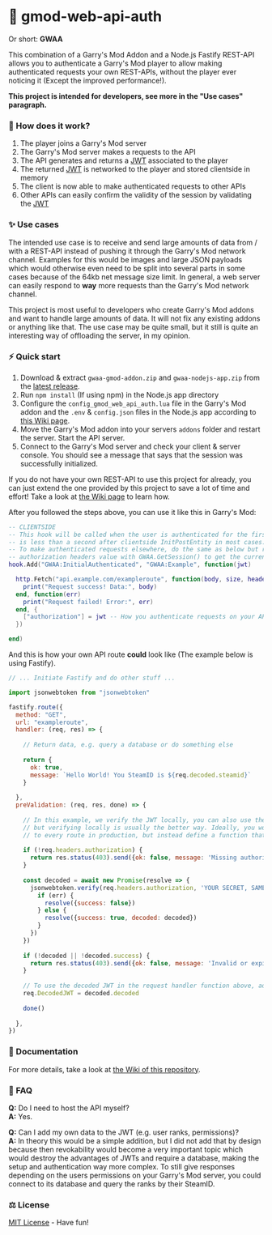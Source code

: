 # 🔑 gmod-web-api-auth

Or short: **GWAA**

This combination of a Garry's Mod Addon and a Node.js Fastify REST-API allows you to authenticate a Garry's Mod player to allow making authenticated requests your own REST-APIs, without the player ever noticing it (Except the improved performance!).

**This project is intended for developers, see more in the "Use cases" paragraph.**

### 📙 How does it work?
1. The player joins a Garry's Mod server
2. The Garry's Mod server makes a requests to the API
3. The API generates and returns a [JWT](https://jwt.io/) associated to the player
4. The returned [JWT](https://jwt.io/) is networked to the player and stored clientside in memory
5. The client is now able to make authenticated requests to other APIs
6. Other APIs can easily confirm the validity of the session by validating the [JWT](https://jwt.io/)

### ✨ Use cases
The intended use case is to receive and send large amounts of data from / with a REST-API instead of pushing it through the Garry's Mod network channel. Examples for this would be images and large JSON payloads which would otherwise even need to be split into several parts in some cases because of the 64kb net message size limit. In general, a web server can easily respond to **way** more requests than the Garry's Mod network channel.

This project is most useful to developers who create Garry's Mod addons and want to handle large amounts of data. It will not fix any existing addons or anything like that. The use case may be quite small, but it still is quite an interesting way of offloading the server, in my opinion.

### ⚡ Quick start
1. Download & extract `gwaa-gmod-addon.zip` and `gwaa-nodejs-app.zip` from the [latest release](https://github.com/luca1197/gmod-web-api-auth/releases).
2. Run `npm install` (If using npm) in the Node.js app directory
3. Configure the `config_gmod_web_api_auth.lua` file in the Garry's Mod addon and the `.env` & `config.json` files in the Node.js app according to [this Wiki page](https://github.com/luca1197/gmod-web-api-auth/wiki/Configuration).
4. Move the Garry's Mod addon into your servers `addons` folder and restart the server. Start the API server.
5. Connect to the Garry's Mod server and check your client & server console. You should see a message that says that the session was successfully initialized.

If you do not have your own REST-API to use this project for already, you can just extend the one provided by this project to save a lot of time and effort! Take a look at [the Wiki page](https://github.com/luca1197/gmod-web-api-auth/wiki/Adding-your-own-routes-to-the-API) to learn how.

After you followed the steps above, you can use it like this in Garry's Mod:
```lua
-- CLIENTSIDE
-- This hook will be called when the user is authenticated for the first time which
-- is less than a second after clientside InitPostEntity in most cases.
-- To make authenticated requests elsewhere, do the same as below but replace the
-- authorization headers value with GWAA.GetSession() to get the currently valid JWT
hook.Add("GWAA:InitialAuthenticated", "GWAA:Example", function(jwt)

  http.Fetch("api.example.com/exampleroute", function(body, size, headers, code)
    print("Request success! Data:", body)
  end, function(err)
    print("Request failed! Error:", err)
  end, {
    ["authorization"] = jwt -- How you authenticate requests on your API may be completely different
  })

end)
```

And this is how your own API route **could** look like (The example below is using Fastify).
```js
// ... Initiate Fastify and do other stuff ...

import jsonwebtoken from "jsonwebtoken"

fastify.route({
  method: "GET",
  url: "exampleroute",
  handler: (req, res) => {
  
    // Return data, e.g. query a database or do something else
    
    return {
      ok: true,
      message: `Hello World! You SteamID is ${req.decoded.steamid}`
    }
    
  },
  preValidation: (req, res, done) => {
  
    // In this example, we verify the JWT locally, you can also use the /verify route of the projects API,
    // but verifying locally is usually the better way. Ideally, you would not add this big preValidation
    // to every route in production, but instead define a function that does all of this for example.
    
    if (!req.headers.authorization) {
      return res.status(403).send({ok: false, message: 'Missing authorization header'})
    }
    
    const decoded = await new Promise(resolve => {
      jsonwebtoken.verify(req.headers.authorization, 'YOUR SECRET, SAME AS SET IN .env OF PROJECT API', (err, decoded) => {
        if (err) {
          resolve({success: false})
        } else {
          resolve({success: true, decoded: decoded})
        }
      })
    })
    
    if (!decoded || !decoded.success) {
      return res.status(403).send({ok: false, message: 'Invalid or expired JWT'})
    }
    
    // To use the decoded JWT in the request handler function above, add it to the req object
    req.DecodedJWT = decoded.decoded
    
    done()
    
  },
})
```

### 📜 Documentation
For more details, take a look at [the Wiki of this repository](https://github.com/luca1197/gmod-web-api-auth/wiki).

### 🤔 FAQ
**Q:** Do I need to host the API myself?<br>
**A:** Yes.

**Q:** Can I add my own data to the JWT (e.g. user ranks, permissions)?<br>
**A:** In theory this would be a simple addition, but I did not add that by design because then revokability would become a very important topic which would destroy the advantages of JWTs and require a database, making the setup and authentication way more complex. To still give responses depending on the users permissions on your Garry's Mod server, you could connect to its database and query the ranks by their SteamID.

### ⚖️ License
[MIT License](https://github.com/luca1197/gmod-web-api-auth/blob/main/LICENSE) - Have fun!
